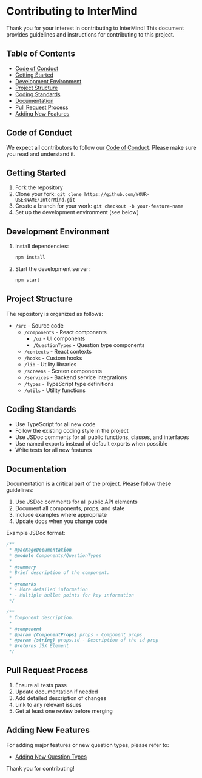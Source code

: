 # Contributing to InterMind

Thank you for your interest in contributing to InterMind! This document provides guidelines and instructions for contributing to this project.

## Table of Contents

- [Code of Conduct](#code-of-conduct)
- [Getting Started](#getting-started)
- [Development Environment](#development-environment)
- [Project Structure](#project-structure)
- [Coding Standards](#coding-standards)
- [Documentation](#documentation)
- [Pull Request Process](#pull-request-process)
- [Adding New Features](#adding-new-features)

## Code of Conduct

We expect all contributors to follow our [Code of Conduct](CODE_OF_CONDUCT.md). Please make sure you read and understand it.

## Getting Started

1. Fork the repository
2. Clone your fork: `git clone https://github.com/YOUR-USERNAME/InterMind.git`
3. Create a branch for your work: `git checkout -b your-feature-name`
4. Set up the development environment (see below)

## Development Environment

1. Install dependencies:
   ```bash
   npm install
   ```

2. Start the development server:
   ```bash
   npm start
   ```

## Project Structure

The repository is organized as follows:

- `/src` - Source code
  - `/components` - React components
    - `/ui` - UI components
    - `/QuestionTypes` - Question type components
  - `/contexts` - React contexts
  - `/hooks` - Custom hooks
  - `/lib` - Utility libraries
  - `/screens` - Screen components
  - `/services` - Backend service integrations
  - `/types` - TypeScript type definitions
  - `/utils` - Utility functions

## Coding Standards

- Use TypeScript for all new code
- Follow the existing coding style in the project
- Use JSDoc comments for all public functions, classes, and interfaces
- Use named exports instead of default exports when possible
- Write tests for all new features

## Documentation

Documentation is a critical part of the project. Please follow these guidelines:

1. Use JSDoc comments for all public API elements
2. Document all components, props, and state
3. Include examples where appropriate
4. Update docs when you change code

Example JSDoc format:

```typescript
/**
 * @packageDocumentation
 * @module Components/QuestionTypes
 * 
 * @summary
 * Brief description of the component.
 * 
 * @remarks
 * - More detailed information
 * - Multiple bullet points for key information
 */

/**
 * Component description.
 * 
 * @component
 * @param {ComponentProps} props - Component props
 * @param {string} props.id - Description of the id prop
 * @returns JSX Element
 */
```

## Pull Request Process

1. Ensure all tests pass
2. Update documentation if needed
3. Add detailed description of changes
4. Link to any relevant issues
5. Get at least one review before merging

## Adding New Features

For adding major features or new question types, please refer to:

- [Adding New Question Types](src/docs/developer/adding-question-types.md)

Thank you for contributing! 